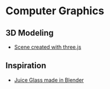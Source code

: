 # Computer Graphics

## 3D Modeling

- [Scene created with three.js](https://my-room-in-3d.vercel.app/)

## Inspiration

- [Juice Glass made in Blender](https://www.reddit.com/r/blender/comments/lpdr6q/so_i_was_only_given_7_predetermined_colors_to/?utm_medium=android_app&utm_source=share)
